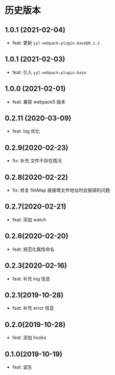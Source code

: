 # 历史版本

## 1.0.1 (2021-02-04)

- feat: 更新 `yyl-webpack-plugin-base@0.1.2`

## 1.0.1 (2021-02-03)

- feat: 引入 `yyl-webpack-plugin-base`

## 1.0.0 (2021-02-01)

- feat: 兼容 webpack5 版本

## 0.2.11 (2020-03-09)

- feat: log 优化

## 0.2.9(2020-02-23)

- fix: 补充 文件不存在情况

## 0.2.8(2020-02-22)

- fix: 修复 fileMap 直接填文件地址时会报错的问题

## 0.2.7(2020-02-21)

- feat: 添加 watch

## 0.2.6(2020-02-20)

- feat: 规范化属性命名

## 0.2.3(2020-02-16)

- feat: 补充 log 信息

## 0.2.1(2019-10-28)

- feat: 补充 error 信息

## 0.2.0(2019-10-28)

- feat: 添加 hooks

## 0.1.0(2019-10-19)

- feat: 诞生
